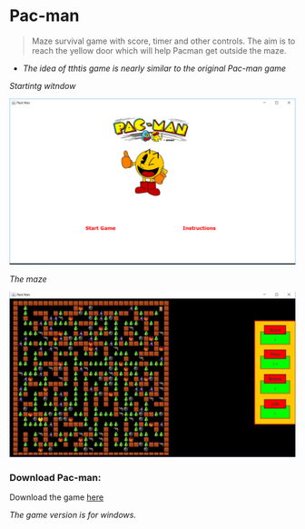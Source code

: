# Pac-man

>Maze survival game with score, timer and other controls. The aim is to reach the yellow door which will help Pacman get outside the maze.

* _The idea of tthtis game is nearly similar to the original Pac-man game_

_Startintg witndow_

![Starting window](https://github.com/ziyadelbanna/Pac-man/blob/master/Untitled.png)

_The maze_

![The maze](https://github.com/ziyadelbanna/Pac-man/blob/master/maze.jpg)

### Download Pac-man:
Download the game [here]()

_The game version is for windows._
